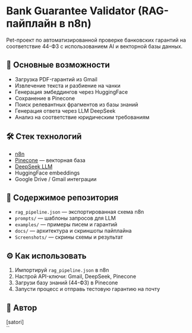 # Bank Guarantee Validator (RAG-пайплайн в n8n)

Pet-проект по автоматизированной проверке банковских гарантий на соответствие 44-ФЗ с использованием AI и векторной базы данных.

## 📌 Основные возможности
- Загрузка PDF-гарантий из Gmail
- Извлечение текста и разбиение на чанки
- Генерация эмбеддингов через HuggingFace
- Сохранение в Pinecone
- Поиск релевантных фрагментов из базы знаний
- Генерация ответа через LLM DeepSeek
- Анализ на соответствие юридическим требованиям

## 🛠 Стек технологий
- [n8n](https://n8n.io)
- [Pinecone](https://www.pinecone.io) — векторная база
- [DeepSeek LLM](https://deepseek.com)
- HuggingFace embeddings
- Google Drive / Gmail интеграции

## 📂 Содержимое репозитория
- `rag_pipeline.json` — экспортированная схема n8n
- `prompts/` — шаблоны запросов для LLM
- `examples/` — примеры писем и гарантий
- `docs/` — архитектура и скриншоты пайплайна
- `Screenshots/` — скрины схемы и результат
  
## ⚙️ Как использовать
1. Импортируй `rag_pipeline.json` в n8n
2. Настрой API-ключи: Gmail, DeepSeek, Pinecone
3. Загрузи базу знаний (44-ФЗ) в Pinecone
4. Запусти процесс и отправь тестовую гарантию на почту

## 👤 Автор
[satori]  
``
